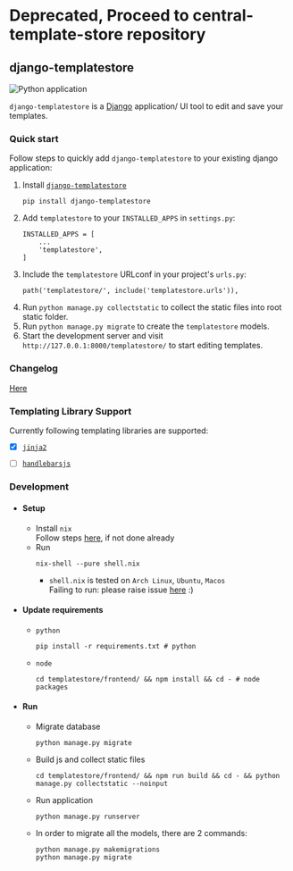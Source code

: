 # Deprecated, Proceed to central-template-store repository
## django-templatestore
![Python application](https://github.com/wilspi/django-templatestore/workflows/Python%20application/badge.svg?branch=master)     

`django-templatestore` is a [Django](https://www.djangoproject.com/) application/ UI tool to edit and save your templates. 

### Quick start
Follow steps to quickly add `django-templatestore` to your existing django application:  
1. Install [`django-templatestore`](https://pypi.org/project/django-templatestore/0.1/)
    ```
    pip install django-templatestore
    ```
2. Add `templatestore` to your `INSTALLED_APPS` in `settings.py`:
    ```
    INSTALLED_APPS = [
        ...
        'templatestore',
    ]
    ```
3. Include the `templatestore` URLconf in your project's `urls.py`:
    ```
    path('templatestore/', include('templatestore.urls')),
    ```
4. Run `python manage.py collectstatic` to collect the static files into root static folder.
5. Run `python manage.py migrate` to create the `templatestore` models.
6. Start the development server and visit `http://127.0.0.1:8000/templatestore/`
   to start editing templates.


### Changelog
[Here](https://github.com/wilspi/django-templatestore/releases)


### Templating Library Support
Currently following templating libraries are supported:
 - [x] [`jinja2`](https://www.palletsprojects.com/p/jinja/)
 - [ ] [`handlebarsjs`](https://handlebarsjs.com/guide/)


### Development
* #### Setup

  * Install `nix`  
    Follow steps [here](https://gist.github.com/wilspi/aad81f832d030d80fca91dfa264a1f8a), if not done already
  * Run
    ```
    nix-shell --pure shell.nix
    ```
    * `shell.nix` is tested on `Arch Linux`, `Ubuntu`, `Macos`   
    Failing to run: please raise issue [here](/issues) :)

* #### Update requirements
  * `python`
    ```
    pip install -r requirements.txt # python
    ```
  * `node`
    ```
    cd templatestore/frontend/ && npm install && cd - # node packages
    ```

* #### Run
  * Migrate database
    ```
    python manage.py migrate
    ```
  * Build js and collect static files
    ```
    cd templatestore/frontend/ && npm run build && cd - && python manage.py collectstatic --noinput
    ```
  * Run application
    ```
    python manage.py runserver
    ```
    
  * In order to migrate all the models, there are 2 commands:
    ```
    python manage.py makemigrations
    python manage.py migrate
    ```

  
